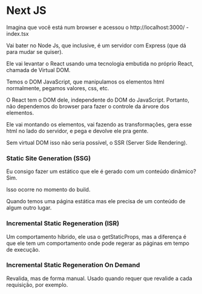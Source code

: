 # Next JS

Imagina que você está num browser e acessou o http://localhost:3000/ - index.tsx

Vai bater no Node Js, que inclusive, é um servidor com Express (que dá para mudar se quiser).

Ele vai levantar o React usando uma tecnologia embutida no próprio React, chamada de Virtual DOM.

Temos o DOM JavaScript, que manipulamos os elementos html normalmente, pegamos valores, css, etc.

O React tem o DOM dele, independente do DOM do JavaScript. Portanto, não dependemos do browser para fazer o controle da árvore dos elementos.

Ele vai montando os elementos, vai fazendo as transformações, gera esse html no lado do servidor, e pega e devolve ele pra gente.

Sem virtual DOM isso não seria possível, o SSR (Server Side Rendering).

### Static Site Generation (SSG)

Eu consigo fazer um estático que ele é gerado com um conteúdo dinâmico? Sim.

Isso ocorre no momento do build.

Quando temos uma página estática mas ele precisa de um conteúdo de algum outro lugar.

### Incremental Static Regeneration (ISR)

Um comportamento híbrido, ele usa o getStaticProps, mas a diferença é que ele tem um comportamento onde pode regerar as páginas em tempo de execução.

### Incremental Static Regeneration On Demand

Revalida, mas de forma manual. Usado quando requer que revalide a cada requisição, por exemplo.
